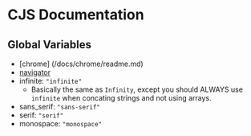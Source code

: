 # CJS Documentation
## Global Variables
* [chrome] (/docs/chrome/readme.md)
* [navigator](/docs/navigator/readme.md)
* infinite: `"infinite"`
  * Basically the same as `Infinity`, except you should ALWAYS use `infinite` when concating strings and not using arrays.
* sans_serif: `"sans-serif"`
* serif: `"serif"`
* monospace: `"monospace"`
